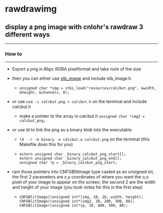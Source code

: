 # rawdrawimg

## display a png image with cnlohr's rawdraw 3 different ways
-----------------------------------------------
### How to
--------------
* Export a png in 8bpc RGBA pixelformat and take note of the size

* then you can either use [stb_image](https://github.com/nothings/stb) and include stb_image.h
  - `unsigned char *img = stbi_load("resources/calcbut.png", &width, &height, &channels, 0);`

* or use `xxd -i calcbut.png > calcbut.h` on the terminal and include calcbut.h
  - make a pointer to the array in calcbut.h
    `unsigned char *img2 = calcbut_png;`

* or use ld to link the png as a binary blob into the executable
  - `ld  -r -b binary -o calcbut.o calcbut.png` on the terminal (this Makefile does this for you)

  - ```
    extern unsigned char _binary_calcbut_png_start[];
    extern unsigned char _binary_calcbut_png_end[];
    unsigned char *p = _binary_calcbut_png_start;
    ```

* ram those pointers into CNFGBlitImage type casted as an unsigned int, the first 2 parameters   are x,y coordinates of where you want the o,o pixel of your image to appear on the screen, the second 2 are the width and height of your image (you took notes for this in the first step)
  - ```
	CNFGBlitImage((unsigned int*)img, 10, 10, width, height);
	CNFGBlitImage((unsigned int*)img2, 10, 200, 300, 88);
	CNFGBlitImage((unsigned int*)p, 10, 400, 300, 88);
    ```
